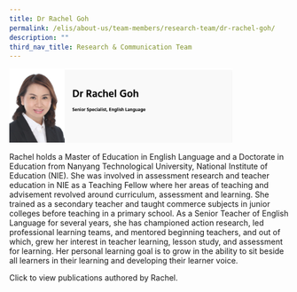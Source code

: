 ```yaml
---
title: Dr Rachel Goh
permalink: /elis/about-us/team-members/research-team/dr-rachel-goh/
description: ""
third_nav_title: Research & Communication Team
---
```

<img src="/images/dr%20rachel%20goh.png" style="width:80%">
		 
Rachel holds a Master of Education in English Language and a Doctorate in Education from Nanyang Technological University, National Institute of Education (NIE). She was involved in assessment research and teacher education in NIE as a Teaching Fellow where her areas of teaching and advisement revolved around curriculum, assessment and learning. She trained as a secondary teacher and taught commerce subjects in junior colleges before teaching in a primary school. As a Senior Teacher of English Language for several years, she has championed action research, led professional learning teams, and mentored beginning teachers, and out of which, grew her interest in teacher learning, lesson study, and assessment for learning. Her personal learning goal is to grow in the ability to sit beside all learners in their learning and developing their learner voice.

Click to view publications authored by Rachel.